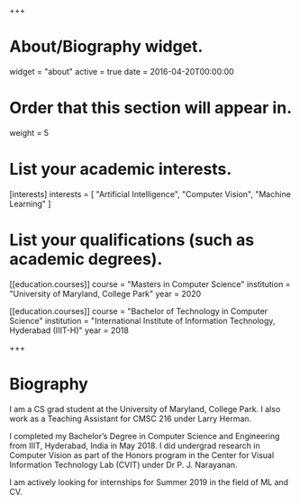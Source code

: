 +++
# About/Biography widget.
widget = "about"
active = true
date = 2016-04-20T00:00:00

# Order that this section will appear in.
weight = 5

# List your academic interests.
[interests]
  interests = [
    "Artificial Intelligence",
    "Computer Vision",
    "Machine Learning"
  ]

# List your qualifications (such as academic degrees).
[[education.courses]]
  course = "Masters in Computer Science"
  institution = "University of Maryland, College Park"
  year = 2020

[[education.courses]]
  course = "Bachelor of Technology in Computer Science"
  institution = "International Institute of Information Technology, Hyderabad (IIIT-H)"
  year = 2018
 
+++

# Biography


I am a CS grad student at the University of Maryland, College Park. I also work as a Teaching Assistant for CMSC 216 under Larry Herman.

I completed my Bachelor’s Degree in Computer Science and Engineering from IIIT, Hyderabad, India in May 2018. 
I did undergrad research in Computer Vision as part of the Honors program in the Center for Visual Information Technology Lab (CVIT) under Dr P. J. Narayanan. 

I am actively looking for internships for Summer 2019 in the field of ML and CV.
